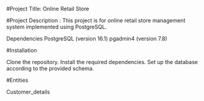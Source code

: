 #Project Title: Online Retail Store

#Project Description : This project is for online retail store management system implemented using PostgreSQL.

Dependencies
PostgreSQL (version 16.1)
pgadmin4 (version 7.8)

#Installation

Clone the repository.
Install the required dependencies.
Set up the database according to the provided schema.

#Entities

Customer_details
 
